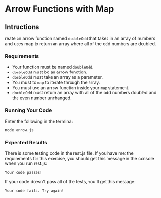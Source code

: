 # Arrow Functions with Map

## Intructions
reate an arrow function named `doubleOdd` that takes in an array of numbers and uses map to return an array where all of the odd numbers are doubled.

### Requirements

- Your function must be named `doubleOdd`.
- `doubleOdd` must be an arrow function.
- `doubleOdd` must take an array as a parameter.
- You must to `map` to iterate through the array.
- You must use an arrow function inside your `map` statement.
- `doubleOdd` must return an array with all of the odd numbers doubled and the even number unchanged.

### Running Your Code

Enter the following in the terminal:
```bash
node arrow.js
```

### Expected Results
There is some testing code in the rest.js file. If you have met the requirements for this exercise, you should get this message in the console when you run rest.js:

```bash
Your code passes!
```

If your code doesn't pass all of the tests, you'll get this message:
```bash
Your code fails. Try again!
```